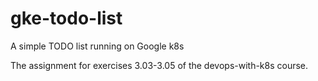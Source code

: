 # gke-todo-list
A simple TODO list running on Google k8s

The assignment for exercises 3.03-3.05 of the devops-with-k8s course.
